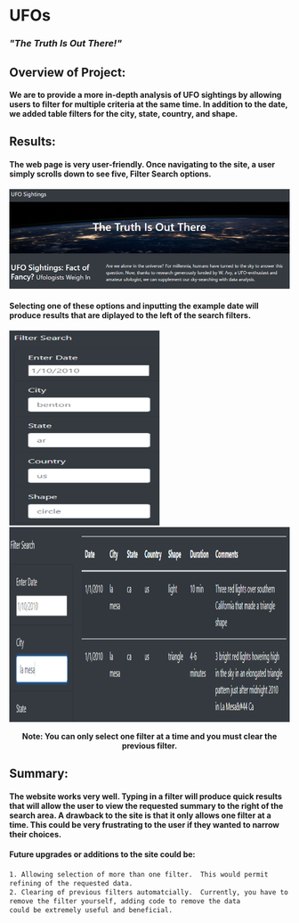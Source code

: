# UFOs
### *"The Truth Is Out There!"*

## Overview of Project:

#### We are to provide a more in-depth analysis of UFO sightings by allowing users to filter for multiple criteria at the same time. In addition to the date, we added table filters for the city, state, country, and shape.

## Results:

#### The web page is very user-friendly.  Once navigating to the site, a user simply scrolls down to see **five,** Filter Search options.

![site](static/images/site.PNG)

#### Selecting one of these options and inputting the example date will produce results that are diplayed to the left of the search filters.


<img src="static/images/filter_search.PNG" width="270" height="350" /> <img src="static/images/city_search.PNG" width="670" height="350" />

<p align="center">
  <b>Note: You can only select one filter at a time and you must clear the previous filter.</b>
</p>

## Summary:

#### The website works very well.  Typing in a filter will produce quick results that will allow the user to view the requested summary to the right of the search area.  A drawback to the site is that it only allows one filter at a time.  This could be very frustrating to the user if they wanted to narrow their choices.

#### Future upgrades or additions to the site could be:

    1. Allowing selection of more than one filter.  This would permit refining of the requested data.
    2. Clearing of previous filters automatcially.  Currently, you have to remove the filter yourself, adding code to remove the data 
    could be extremely useful and beneficial.
